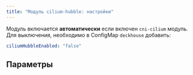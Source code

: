 ```yaml
---
title: "Модуль cilium-hubble: настройки"
---
```


Модуль включается **автоматически** если включен `cni-cilium` модуль.
Для выключения, необходимо в ConfigMap `deckhouse` добавить:

```yaml
ciliumHubbleEnabled: "false"
```

## Параметры

<!-- SCHEMA -->
